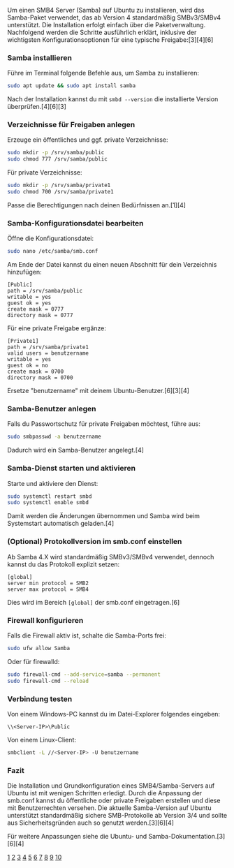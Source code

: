 Um einen SMB4 Server (Samba) auf Ubuntu zu installieren, wird das Samba-Paket verwendet, das ab Version 4 standardmäßig SMBv3/SMBv4 unterstützt. Die Installation erfolgt einfach über die Paketverwaltung. Nachfolgend werden die Schritte ausführlich erklärt, inklusive der wichtigsten Konfigurationsoptionen für eine typische Freigabe:[3][4][6]

### Samba installieren

Führe im Terminal folgende Befehle aus, um Samba zu installieren:
```bash
sudo apt update && sudo apt install samba
```
Nach der Installation kannst du mit `smbd --version` die installierte Version überprüfen.[4][6][3]

### Verzeichnisse für Freigaben anlegen

Erzeuge ein öffentliches und ggf. private Verzeichnisse:
```bash
sudo mkdir -p /srv/samba/public
sudo chmod 777 /srv/samba/public
```
Für private Verzeichnisse:
```bash
sudo mkdir -p /srv/samba/private1
sudo chmod 700 /srv/samba/private1
```
Passe die Berechtigungen nach deinen Bedürfnissen an.[1][4]

### Samba-Konfigurationsdatei bearbeiten

Öffne die Konfigurationsdatei:
```bash
sudo nano /etc/samba/smb.conf
```
Am Ende der Datei kannst du einen neuen Abschnitt für dein Verzeichnis hinzufügen:
```
[Public]
path = /srv/samba/public
writable = yes
guest ok = yes
create mask = 0777
directory mask = 0777
```
Für eine private Freigabe ergänze:
```
[Private1]
path = /srv/samba/private1
valid users = benutzername
writable = yes
guest ok = no
create mask = 0700
directory mask = 0700
```
Ersetze "benutzername" mit deinem Ubuntu-Benutzer.[6][3][4]

### Samba-Benutzer anlegen

Falls du Passwortschutz für private Freigaben möchtest, führe aus:
```bash
sudo smbpasswd -a benutzername
```
Dadurch wird ein Samba-Benutzer angelegt.[4]

### Samba-Dienst starten und aktivieren

Starte und aktiviere den Dienst:
```bash
sudo systemctl restart smbd
sudo systemctl enable smbd
```
Damit werden die Änderungen übernommen und Samba wird beim Systemstart automatisch geladen.[4]

### (Optional) Protokollversion im smb.conf einstellen

Ab Samba 4.X wird standardmäßig SMBv3/SMBv4 verwendet, dennoch kannst du das Protokoll explizit setzen:
```
[global]
server min protocol = SMB2
server max protocol = SMB4
```
Dies wird im Bereich `[global]` der smb.conf eingetragen.[6]

### Firewall konfigurieren

Falls die Firewall aktiv ist, schalte die Samba-Ports frei:
```bash
sudo ufw allow Samba
```
Oder für firewalld:
```bash
sudo firewall-cmd --add-service=samba --permanent
sudo firewall-cmd --reload
```


### Verbindung testen

Von einem Windows-PC kannst du im Datei-Explorer folgendes eingeben:
```
\\<Server-IP>\Public
```
Von einem Linux-Client:
```bash
smbclient -L //<Server-IP> -U benutzername
```


### Fazit

Die Installation und Grundkonfiguration eines SMB4/Samba-Servers auf Ubuntu ist mit wenigen Schritten erledigt. Durch die Anpassung der smb.conf kannst du öffentliche oder private Freigaben erstellen und diese mit Benutzerrechten versehen. Die aktuelle Samba-Version auf Ubuntu unterstützt standardmäßig sichere SMB-Protokolle ab Version 3/4 und sollte aus Sicherheitsgründen auch so genutzt werden.[3][6][4]

Für weitere Anpassungen siehe die Ubuntu- und Samba-Dokumentation.[3][6][4]

[1](https://www.reddit.com/r/Ubuntu/comments/1fslvru/i_need_help_to_create_a_samba_server_in_ubuntu/)
[2](https://www.youtube.com/watch?v=clMgaISw_ag)
[3](https://alexhost.com/de/faq/wie-man-samba-unter-ubuntu-installiert/)
[4](https://weber-system.ch/samba-auf-einem-ubuntu-server-installieren/)
[5](https://shape.host/resources/wie-man-samba-auf-ubuntu-22-04-installiert-de)
[6](https://wiki.ubuntuusers.de/Samba_Server/)
[7](https://www.ionos.at/digitalguide/server/konfiguration/samba-server-plattformuebergreifendes-netzwerk/)
[8](https://forum.ubuntuusers.de/topic/samba-fileserver-installieren/)
[9](https://www.youtube.com/watch?v=k3yvG4zDJFQ)
[10](https://ubuntu.com/tutorials/install-and-configure-samba)
